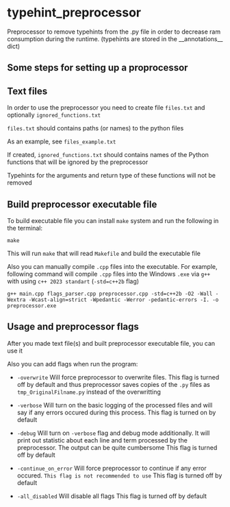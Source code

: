 # typehint_preprocessor

Preprocessor to remove typehints from the .py file in order to decrease ram consumption during the runtime. (typehints are stored in the \_\_annotations\_\_ dict)

Some steps for setting up a proprocessor
----------------------

Text files
----------------------

In order to use the preprocessor you need to create file `files.txt` and optionally `ignored_functions.txt`
    
`files.txt` should contains paths (or names) to the python files

As an example, see `files_example.txt`

If created, `ignored_functions.txt` should contains names of the Python functions that will be ignored by the preprocessor

Typehints for the arguments and return type of these functions will not be removed

Build preprocessor executable file
----------------------

To build executable file you can install `make` system and run the following in the terminal:

    make

This will run `make` that will read `Makefile` and build the executable file

Also you can manually compile `.cpp` files into the executable.
For example, following command will compile `.cpp` files into the Windows `.exe` via `g++` with using `c++ 2023 standart` (`-std=c++2b` flag)

    g++ main.cpp flags_parser.cpp preprocessor.cpp -std=c++2b -O2 -Wall -Wextra -Wcast-align=strict -Wpedantic -Werror -pedantic-errors -I. -o preprocessor.exe

Usage and preprocessor flags
----------------------

After you made text file(s) and built preprocessor executable file, you can use it

Also you can add flags when run the program:

- `-overwrite` Will force preprocessor to overwrite files.
This flag is turned off by default and thus preprocessor saves copies of the `.py` files as `tmp_OriginalFilname.py` instead of the overwritting

- `-verbose` Will turn on the basic logging of the processed files and will say if any errors occured during this process.
This flag is turned on by default

- `-debug` Will turn on `-verbose` flag and debug mode additionally. It will print out statistic about
each line and term processed by the preprocessor. The output can be quite cumbersome
This flag is turned off by default

- `-continue_on_error` Will force preprocessor to continue if any error occured. `This flag is not recommended to use`
This flag is turned off by default

- `-all_disabled` Will disable all flags
This flag is turned off by default
